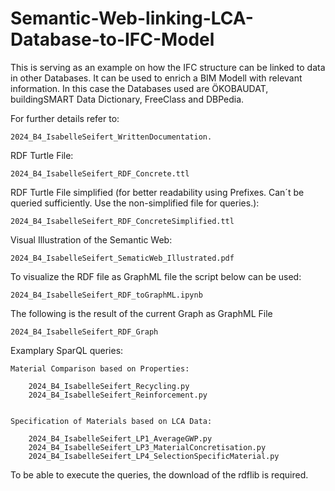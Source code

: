 # Semantic-Web-linking-LCA-Database-to-IFC-Model
This is serving as an example on how the IFC structure can be linked to data in other Databases. It can be used to enrich a BIM Modell with relevant information.
In this case the Databases used are ÖKOBAUDAT, buildingSMART Data Dictionary, FreeClass and DBPedia.

For further details refer to:

	2024_B4_IsabelleSeifert_WrittenDocumentation.

RDF Turtle File:

	2024_B4_IsabelleSeifert_RDF_Concrete.ttl


RDF Turtle File simplified (for better readability using Prefixes. Can´t be queried sufficiently. Use the non-simplified file for queries.):

	2024_B4_IsabelleSeifert_RDF_ConcreteSimplified.ttl


Visual Illustration of the Semantic Web:

	2024_B4_IsabelleSeifert_SematicWeb_Illustrated.pdf


To visualize the RDF file as GraphML file the script below can be used:

	2024_B4_IsabelleSeifert_RDF_toGraphML.ipynb

The following is the result of the current Graph as GraphML File

	2024_B4_IsabelleSeifert_RDF_Graph

Examplary SparQL queries:

	Material Comparison based on Properties:
	
		2024_B4_IsabelleSeifert_Recycling.py
		2024_B4_IsabelleSeifert_Reinforcement.py


	Specification of Materials based on LCA Data:
	
		2024_B4_IsabelleSeifert_LP1_AverageGWP.py
		2024_B4_IsabelleSeifert_LP3_MaterialConcretisation.py
		2024_B4_IsabelleSeifert_LP4_SelectionSpecificMaterial.py
  
To be able to execute the queries, the download of the rdflib is required.

